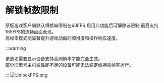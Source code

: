 # 解锁帧数限制

原版游戏客户端默认将帧率限制在60FPS,启用此功能后可解除该限制,最高支持165FPS的流畅画面表现。\
高帧率模式能显著提升游戏动画的顺滑度和操作响应速度。

:::warning

该选项需要显示设备支持高刷新率才能完全生效。\
部分旧型号主机或性能不足的设备可能无法稳定维持高帧率运行。

:::
![UnlockFPS.png](https://api.xtreme.net.cn/Docs/FinalSuspect/Options/UnlockFPS.png)
